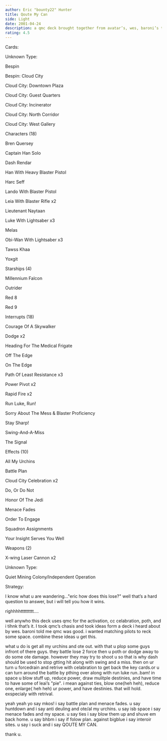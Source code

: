 ```yaml
---
author: Eric "bounty22" Hunter
title: Qoute My Can
side: Light
date: 2001-04-24
description: a qmc deck brought together from avatar’s, wes, baroni’s telling me to make a qmc, and me.
rating: 4.5
---
```

Cards: 

 
Unknown Type:
Bespin 
Bespin: Cloud City 
Cloud City: Downtown Plaza 
Cloud City: Guest Quarters 
Cloud City: Incinerator 
Cloud City: North Corridor 
Cloud City: West Gallery 

Characters (18)
Bren Quersey 
Captain Han Solo 
Dash Rendar 
Han With Heavy Blaster Pistol 
Harc Seff 
Lando With Blaster Pistol 
Leia With Blaster Rifle  x2
Lieutenant Naytaan 
Luke With Lightsaber  x3
Melas 
Obi-Wan With Lightsaber  x3
Tawss Khaa 
Yoxgit 

Starships (4)
Millennium Falcon 
Outrider 
Red 8 
Red 9 

Interrupts (18)
Courage Of A Skywalker 
Dodge  x2
Heading For The Medical Frigate 
Off The Edge 
On The Edge 
Path Of Least Resistance  x3
Power Pivot  x2
Rapid Fire  x2
Run Luke, Run! 
Sorry About The Mess & Blaster Proficiency 
Stay Sharp! 
Swing-And-A-Miss 
The Signal 

Effects (10)
All My Urchins 
Battle Plan 
Cloud City Celebration  x2
Do, Or Do Not 
Honor Of The Jedi 
Menace Fades 
Order To Engage 
Squadron Assignments 
Your Insight Serves You Well 

Weapons (2)
X-wing Laser Cannon  x2

Unknown Type:
Quiet Mining Colony/Independent Operation 


Strategy: 

I know what u are wandering..."eric how does this lose?" well that’s a hard question to answer, but i will tell you how it wins.

righhhhttttttttt....

well anywho this deck uses qmc for the activation, cc celabration, poth, and i tihnk that’s it. I took qmc’s chasis and took ideas form a deck i heard about by wes. baroni told me qmc was good. i wanted matching pilots to reck some space. combine these ideas u get this. 

what u do is get all my urchins and ote out. with that u plop some guys infront of there guys. they battle lose 2 force then u poth or dodge away to do some ote damage. however they may try to shoot u so that is why dash should be used to stop gtting hit along with swing and a miss. then on ur turn u forcedrain and retrive with celabration to get back the key cards.or u can turn around the battle by pthing over along with run luke run..bam! in space u blow stuff up, reduce power, draw mulitple destinies, and have time to have some of leai’s "pie". i mean against ties, blow one(heh heh), reduce one, enlarge( heh heh) ur power, and have destinies. that will hold. exspecialy with retrival.
yeah yeah yo say mkos! i say battle plan and menace fades. u say huntdown and i say anti deuling and ote/al my urchins. u say isb space i say menace fades and my space. u say ties i say blow them up and shuve em back home. u say bhbm i say if folow plan. against bigblue i say interoir sites. u say i suck and i say QOUTE MY CAN.


thank u. 